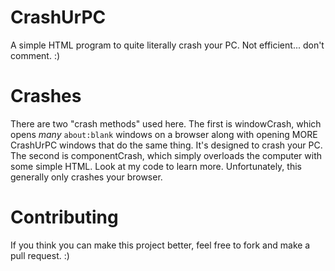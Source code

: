 # CrashUrPC

A simple HTML program to quite literally crash your PC. Not efficient... don't comment. :)

# Crashes

There are two "crash methods" used here.
The first is windowCrash, which opens *many* <code>about:blank</code> windows on a browser along with opening MORE CrashUrPC windows that do the same thing. It's designed to crash your PC.
The second is componentCrash, which simply overloads the computer with some simple HTML. Look at my code to learn more. Unfortunately, this generally only crashes your browser.

# Contributing

If you think you can make this project better, feel free to fork and make a pull request. :)